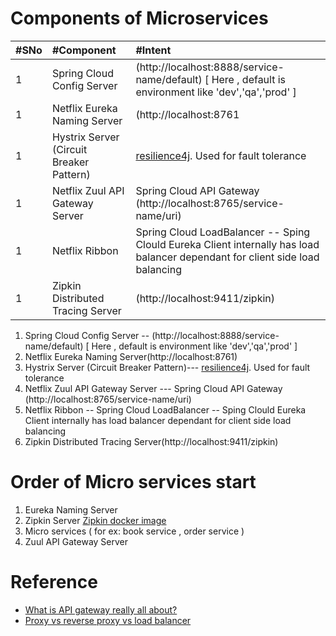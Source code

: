 # Components of Microservices 
|#SNo| #Component  | #Intent |
| :--- | :--- | :--- | 
|1| Spring Cloud Config Server | (http://localhost:8888/service-name/default)  [ Here , default is environment like 'dev','qa','prod' ] |
|1| Netflix Eureka Naming Server | (http://localhost:8761 |
|1| Hystrix Server (Circuit Breaker Pattern) | [resilience4j](https://resilience4j.readme.io/docs/getting-started-3). Used for fault tolerance |
|1| Netflix Zuul API Gateway Server | Spring Cloud API Gateway (http://localhost:8765/service-name/uri) |
|1| Netflix Ribbon | Spring Cloud LoadBalancer -- Sping Clould Eureka Client internally has load balancer dependant for client side load balancing |
|1| Zipkin Distributed Tracing Server | (http://localhost:9411/zipkin) |

1. Spring Cloud Config Server -- (http://localhost:8888/service-name/default)  [ Here , default is environment like 'dev','qa','prod' ]
2. Netflix Eureka Naming Server(http://localhost:8761)
3. Hystrix Server (Circuit Breaker Pattern)--- [resilience4j](https://resilience4j.readme.io/docs/getting-started-3). Used for fault tolerance
4. Netflix Zuul API Gateway Server --- Spring Cloud API Gateway (http://localhost:8765/service-name/uri)
5. Netflix Ribbon -- Spring Cloud LoadBalancer -- Sping Clould Eureka Client internally has load balancer dependant for client side load balancing
6. Zipkin Distributed Tracing Server(http://localhost:9411/zipkin)
# Order of Micro services start
1. Eureka Naming Server
2. Zipkin Server [Zipkin docker image](https://hub.docker.com/r/openzipkin/zipkin/)
3. Micro services ( for ex: book service , order service ) 
4. Zuul API Gateway Server

# Reference
* [What is API gateway really all about?](https://www.youtube.com/watch?v=1vjOv_f9L8I)
* [Proxy vs reverse proxy vs load balancer](https://www.youtube.com/watch?v=MiqrArNSxSM)
